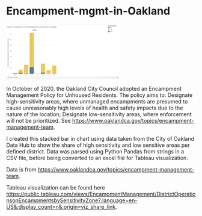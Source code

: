 # Encampment-mgmt-in-Oakland

<img src='Tableau_viz_camp_mgmt.png' width='300'>

In October of 2020, the Oakland City Council adopted an Encampment Management Policy for Unhoused Residents. The policy aims to: 
Designate high-sensitivity areas, where unmanaged encampments are presumed to cause unreasonably high levels of health and safety impacts due to the nature of the location;
Designate low-sensitivity areas, where enforcement will not be prioritized.
See https://www.oaklandca.gov/topics/encampment-management-team. 

I created this stacked bar in chart using data taken from the City of Oakland Data Hub to show the share of high sensitivity and low sensitive areas per defined district. Data was parsed using Python Pandas from strings in a CSV file, before being converted to an excel file for Tableau visualization. 

Data is from https://www.oaklandca.gov/topics/encampment-management-team. 

Tableau visualization can be found here https://public.tableau.com/views/EncampmentManagement/DistrictOperationsonEncampmentsbySensitivityZone?:language=en-US&:display_count=n&:origin=viz_share_link. 
